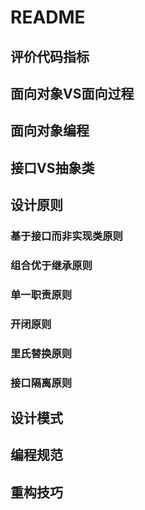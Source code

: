 # README

## 评价代码指标

## 面向对象VS面向过程

## 面向对象编程

## 接口VS抽象类

## 设计原则

### 基于接口而非实现类原则

### 组合优于继承原则

### 单一职责原则

### 开闭原则

### 里氏替换原则

### 接口隔离原则

## 设计模式

## 编程规范

## 重构技巧